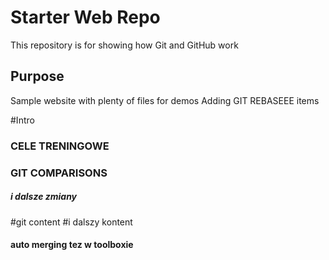# Starter Web Repo

This repository is for showing how Git and GitHub work

## Purpose

Sample website with plenty of files for demos
Adding GIT REBASEEE items

#Intro

### CELE TRENINGOWE


### GIT COMPARISONS
##### i dalsze zmiany
#git content
#i dalszy kontent


#### auto merging tez w toolboxie
